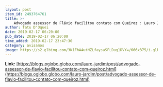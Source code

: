 ```yaml
---
layout: post
item_id: 2493764761
title: >-
    Advogado assessor de Flávio facilitou contato com Queiroz : Lauro Jardim
author: Tatu D'Oquei
date: 2019-02-17 06:20:00
pub_date: 2019-02-17 06:20:00
time_added: 2019-02-17 23:47:30
category: avisamos
image: https://s2.glbimg.com/3K1FhA4utNZLfaysaSFLDug1DVY=/666x375/i.glbimg.com/og/ig/infoglobo1/f/original/2018/12/10/xfabricio-e-flavio.jpg.pagespeed.ic.f_73jw_lqm.jpg
---
```


**Link:** [https://blogs.oglobo.globo.com/lauro-jardim/post/advogado-assessor-de-flavio-facilitou-contato-com-queiroz.html](https://blogs.oglobo.globo.com/lauro-jardim/post/advogado-assessor-de-flavio-facilitou-contato-com-queiroz.html)

